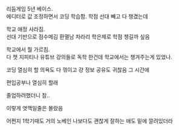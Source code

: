 리듬게임 5년 베이스.  
에디터로 값 조정하면서 코딩 학습함. 
학점 선대 빼고 다 챙겼는데

학교 애정 사라짐.  
선대 기반으로 점수메김 환멸남
차라리 학은제로 학점 챙길까 싶음

학교에서 뭘 가르침.  
다 챗 지피티나
유튜브 강의들로 독학 한건데
학교에서는 챙겨주는게 있었나. 

코딩 열심히 할 의욕도 다 꺾이고 걍
정보 공유도 귀찮음 그 시간에

편입공부나 열심히 할래

졸업하려했더니 참..

이렇게 엿맥일줄은 몰랐음

어쩐지 1학기때도 거의 노베인 나보다도 괜찮게 잘하는 애도 밑에 깔려있더라